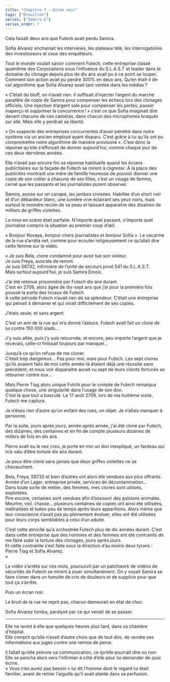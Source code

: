 ```yaml
---
title: "Chapitre 7 - Écran noir"
tags: ["Brouillon"]
series: ["Samira E"]
series_order: 7
---
```


Cela faisait deux ans que Futech avait perdu Samira. 

Sofia Alvarez enchainait les interviews, les plateaux télé, les interrogatoires des investisseurs et ceux des enquêteurs.

Tout le monde voulait savoir comment Futech, cette entreprise classé quatrième des Corporations sous l’influence du S.L.A.S.T et leader dans le domaine du clonage depuis plus de dix ans avait pu à ce point se louper. Comment son action avait pu perdre 300% en deux ans. Qu’en était-il de cet algorithme que Sofia Alvarez avait tant ventée dans les médias ?

« C’était du bluff, on n’avait rien. Il suffisait d’injecter l’argent du marché parallèle de copie de Samira pour compenser les échecs lors des clonages officiels. 
Une injection d’argent sale pour compenser les pertes, passer inaperçu et supprimer la concurrence ! » c’est ce que Sofia imaginait dire devant chacune de ces caméras, dans chacun des microphones braqués sur elle.
Mais elle y perdrait sa liberté.

« On suspecte des entreprises concurrentes d’avoir pénétré dans notre système via un ancien employé ayant disparu. C’est grâce à lui qu’ils ont pu compromettre notre algorithme de manière provisoire ». C’est donc la réponse qu’elle s’efforçait de donner aujourd’hui, comme chaque jour de ces deux dernières années.

Elle n’avait pas encore fini sa réponse habituelle quand les écrans publicitaires sur la façade de Futech se mirent à clignoter.
À la place des publicités montrant une mère de famille heureuse de pouvoir donner une copie de son collier à chacune de ses filles, c’est un visage de femme, cerné que les passants et les journalistes purent observer.

Samira, assise sur un canapé, les jambes croisées. Habillée d’un short noir et d’un débardeur blanc, une lumière vive éclairant ses yeux noirs, mais surtout le moindre recoin de sa peau et laissant apparaitre des dizaines de milliers de griffes violettes.

La mise en scène était parfaite. N’importe quel passant, n’importe quel journalise compris la situation au premier coup d’œil.

« Bonjour Novaya, bonjour chers journalistes et bonjour Sofia ». Le vacarme de la rue s’arrêta net, comme pour écouter religieusement ce qu’allait dire cette femme sur la vidéo.

«
Je suis Bela, clone condamné pour avoir tué son violeur.\
Je suis Freya, avocate de renom.\
Je suis S8732, infirmière de l’unité de secours privé 541 du S.L.A.S.T.\
Mais surtout aujourd’hui, je suis Samira Emoix.

J’ai été retenue prisonnière par Futech dix ans durant.\
C’est en 2709, alors âgée de dix-sept ans que j’ai pour la première fois poussé la porte des locaux de Futech.\
À cette période Futech n’avait rien de sa splendeur. 
C’était une entreprise qui peinait à démarrer et qui vivait difficilement de ses copies.

J’étais seule, et sans argent.

C’est un ami de la rue qui m’a donné l’astuce. Futech avait fait un clone de lui contre 150 000 slads…

J’y suis allée, puis j’y suis retournée, et encore, peu importe l’argent que je recevais, celle-ci finissait toujours par manquer…

Jusqu’à ce qu’on refuse de me cloner.\
C’était trop dangereux… Pas pour moi, mais pour Futech. 
Les sept clones qu’ils avaient faits de moi cette année-là étaient déjà une réussite sans précédent,
et nous voir disparaitre aurait vu sept de leurs clients fortunés se retourner contre eux…

Mais Pierre Tiag alors unique Futchi pour le compte de Futech remarqua quelque chose, une singularité dans l’usage de son don.\
C’est là que tout a basculé. Le 17 août 2709, lors de ma huitième visite, Futech me captura. 

Je n’étais rien d’autre qu’un enfant des rues, un objet. Je n’allais manquer à personne.

Par la suite, jours après jours, année après année, j'ai été cloné par Futech, des dizaines, des centaines et en fin de compte plusieurs dizaines de millers de fois en dix ans.

Pierre avait eu le nez creu, je porte en moi un don inexpliqué, un fardeau qui m’a valu d’être torturé dix ans durant.

Je peux être cloné sans jamais que deux griffes violettes ne se chevauchent.

Bela, Freya, S8732 et bien d’autres ont alors été vendues aux plus offrants.\
Armée d’un Lager, entreprise privée, services de décontamination… \
Dans toute sorte de métier, des femmes, mes clones sont utilisés, exploitées.\
Pire encore, certaines sont vendues afin d’assouvir des pulsions animales. Meurtre, viol, chasse… plusieurs centaines de copies ont ainsi été utilisées, maltraitées et tuées peu de temps après leurs apparitions. Alors même que leur conscience n’avait pas pu pleinement évoluer, elles ont été utilisées pour leurs corps semblables à celui d’un adulte.

C’est cette atrocité qu’a orchestrée Futech plus de dix années durant.
C’est dans cette entreprise que des hommes et des femmes ont été contraints de me faire subir la torture des clonages, jours après jours.\
Et cette contrainte s’est faite sous la direction d’au moins deux tyrans :\
Pierre Tiag et Sofia Alvarez.  
»

La vidéo s’arrêta sur ces mots, poursuivit par un patchwork de vidéos de sécurités de Futech se mirent à jouer simultanément. On y voyait Samira se faire cloner dans un tumulte de cris de douleurs et de supplice pour que tout ça s’arrête.

Puis un écran noir.

Le bruit de la rue ne reprit pas, chacun demeurait en état de choc.

Sofia Alvarez tomba, paralysé par ce qui venait de se passer.

---

Elle ne revint à elle que quelques heures plus tard, dans sa chambre d’hôpital.\
Elle comprit qu’elle n’avait d’autre choix que de tout dire, de vendre ses informations aux juges contre une remise de peine.

Il fallait qu’elle prévoie sa communication, ce qu’elle pourrait dire ou non.\
Elle se pencha alors vers l’infirmier à côté d’elle pour lui demander de quoi écrire.\
« Vous n’en aurez pas besoin » lui dit l’homme dont le regard lui était familier, avant de retirer l'aiguille qu’il avait planté dans sa perfusion.

